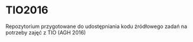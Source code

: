 # TIO2016
Repozytorium przygotowane do udostępniania kodu źródłowego zadań na potrzeby zajęć z TIO (AGH 2016)

